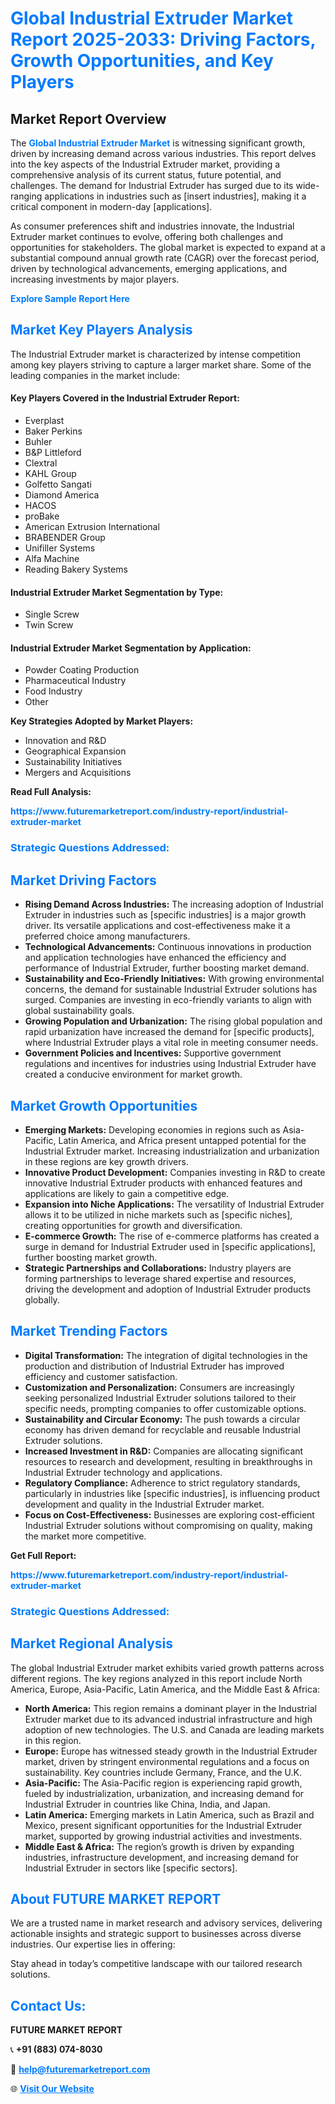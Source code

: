 <h1 style="color: #007BFF;">Global Industrial Extruder Market Report 2025-2033: Driving Factors, Growth Opportunities, and Key Players</h1>

<section id="overview">
<h2>Market Report Overview</h2>
<p>The <a href="https://www.futuremarketreport.com/industry-report/industrial-extruder-market" style="color: #007BFF; text-decoration: none;"><strong>Global Industrial Extruder Market</strong></a> is witnessing significant growth, driven by increasing demand across various industries. This report delves into the key aspects of the Industrial Extruder market, providing a comprehensive analysis of its current status, future potential, and challenges. The demand for Industrial Extruder has surged due to its wide-ranging applications in industries such as [insert industries], making it a critical component in modern-day [applications].</p>
<p>As consumer preferences shift and industries innovate, the Industrial Extruder market continues to evolve, offering both challenges and opportunities for stakeholders. The global market is expected to expand at a substantial compound annual growth rate (CAGR) over the forecast period, driven by technological advancements, emerging applications, and increasing investments by major players.</p>
</section>

<section id="overview">
<p><a href="https://www.futuremarketreport.com/request-sample/reportId=87273" style="color: #007BFF; text-decoration: none;"><strong>Explore Sample Report Here</strong></a></p>
</section>

<section id="key-players">
<h2 style="color: #007BFF;">Market Key Players Analysis</h2>
<p>The Industrial Extruder market is characterized by intense competition among key players striving to capture a larger market share. Some of the leading companies in the market include:</p>
<h4>Key Players Covered in the Industrial Extruder Report:</h4>
<ul><li>Everplast</li><li>Baker Perkins</li><li>Buhler</li><li>B&amp;P Littleford</li><li>Clextral</li><li>KAHL Group</li><li>Golfetto Sangati</li><li>Diamond America</li><li>HACOS</li><li>proBake</li><li>American Extrusion International</li><li>BRABENDER Group</li><li>Unifiller Systems</li><li>Alfa Machine</li><li>Reading Bakery Systems</li></ul>
<h4>Industrial Extruder Market Segmentation by Type:</h4>
<ul><li>Single Screw</li><li>Twin Screw</li></ul>

<h4>Industrial Extruder Market Segmentation by Application:</h4>
<ul><li>Powder Coating Production</li><li>Pharmaceutical Industry</li><li>Food Industry</li><li>Other</li></ul>
<p><strong>Key Strategies Adopted by Market Players:</strong></p>
<ul>
<li>Innovation and R&D</li>
<li>Geographical Expansion</li>
<li>Sustainability Initiatives</li>
<li>Mergers and Acquisitions</li>
</ul>
</section>

<section>
<p><strong>Read Full Analysis: </strong></p><a href="https://www.futuremarketreport.com/industry-report/industrial-extruder-market" style="color: #007BFF; text-decoration: none;"><strong>https://www.futuremarketreport.com/industry-report/industrial-extruder-market</strong></a>
<h3 style="color: #007BFF;">Strategic Questions Addressed:</h3>
</section>

<section id="driving-factors">
<h2 style="color: #007BFF;">Market Driving Factors</h2>
<ul>
<li><strong>Rising Demand Across Industries:</strong> The increasing adoption of Industrial Extruder in industries such as [specific industries] is a major growth driver. Its versatile applications and cost-effectiveness make it a preferred choice among manufacturers.</li>
<li><strong>Technological Advancements:</strong> Continuous innovations in production and application technologies have enhanced the efficiency and performance of Industrial Extruder, further boosting market demand.</li>
<li><strong>Sustainability and Eco-Friendly Initiatives:</strong> With growing environmental concerns, the demand for sustainable Industrial Extruder solutions has surged. Companies are investing in eco-friendly variants to align with global sustainability goals.</li>
<li><strong>Growing Population and Urbanization:</strong> The rising global population and rapid urbanization have increased the demand for [specific products], where Industrial Extruder plays a vital role in meeting consumer needs.</li>
<li><strong>Government Policies and Incentives:</strong> Supportive government regulations and incentives for industries using Industrial Extruder have created a conducive environment for market growth.</li>
</ul>
</section>

<section id="growth-opportunities">
<h2 style="color: #007BFF;">Market Growth Opportunities</h2>
<ul>
<li><strong>Emerging Markets:</strong> Developing economies in regions such as Asia-Pacific, Latin America, and Africa present untapped potential for the Industrial Extruder market. Increasing industrialization and urbanization in these regions are key growth drivers.</li>
<li><strong>Innovative Product Development:</strong> Companies investing in R&D to create innovative Industrial Extruder products with enhanced features and applications are likely to gain a competitive edge.</li>
<li><strong>Expansion into Niche Applications:</strong> The versatility of Industrial Extruder allows it to be utilized in niche markets such as [specific niches], creating opportunities for growth and diversification.</li>
<li><strong>E-commerce Growth:</strong> The rise of e-commerce platforms has created a surge in demand for Industrial Extruder used in [specific applications], further boosting market growth.</li>
<li><strong>Strategic Partnerships and Collaborations:</strong> Industry players are forming partnerships to leverage shared expertise and resources, driving the development and adoption of Industrial Extruder products globally.</li>
</ul>
</section>

<section id="trending-factors">
<h2 style="color: #007BFF;">Market Trending Factors</h2>
<ul>
<li><strong>Digital Transformation:</strong> The integration of digital technologies in the production and distribution of Industrial Extruder has improved efficiency and customer satisfaction.</li>
<li><strong>Customization and Personalization:</strong> Consumers are increasingly seeking personalized Industrial Extruder solutions tailored to their specific needs, prompting companies to offer customizable options.</li>
<li><strong>Sustainability and Circular Economy:</strong> The push towards a circular economy has driven demand for recyclable and reusable Industrial Extruder solutions.</li>
<li><strong>Increased Investment in R&D:</strong> Companies are allocating significant resources to research and development, resulting in breakthroughs in Industrial Extruder technology and applications.</li>
<li><strong>Regulatory Compliance:</strong> Adherence to strict regulatory standards, particularly in industries like [specific industries], is influencing product development and quality in the Industrial Extruder market.</li>
<li><strong>Focus on Cost-Effectiveness:</strong> Businesses are exploring cost-efficient Industrial Extruder solutions without compromising on quality, making the market more competitive.</li>
</ul>
</section>

<section>
<p><strong>Get Full Report: </strong></p><a href="https://www.futuremarketreport.com/industry-report/industrial-extruder-market" style="color: #007BFF; text-decoration: none;"><strong>https://www.futuremarketreport.com/industry-report/industrial-extruder-market</strong></a>
<h3 style="color: #007BFF;">Strategic Questions Addressed:</h3>
</section>


<section id="regional-analysis">
<h2 style="color: #007BFF;">Market Regional Analysis</h2>
<p>The global Industrial Extruder market exhibits varied growth patterns across different regions. The key regions analyzed in this report include North America, Europe, Asia-Pacific, Latin America, and the Middle East & Africa:</p>
<ul>
<li><strong>North America:</strong> This region remains a dominant player in the Industrial Extruder market due to its advanced industrial infrastructure and high adoption of new technologies. The U.S. and Canada are leading markets in this region.</li>
<li><strong>Europe:</strong> Europe has witnessed steady growth in the Industrial Extruder market, driven by stringent environmental regulations and a focus on sustainability. Key countries include Germany, France, and the U.K.</li>
<li><strong>Asia-Pacific:</strong> The Asia-Pacific region is experiencing rapid growth, fueled by industrialization, urbanization, and increasing demand for Industrial Extruder in countries like China, India, and Japan.</li>
<li><strong>Latin America:</strong> Emerging markets in Latin America, such as Brazil and Mexico, present significant opportunities for the Industrial Extruder market, supported by growing industrial activities and investments.</li>
<li><strong>Middle East & Africa:</strong> The region’s growth is driven by expanding industries, infrastructure development, and increasing demand for Industrial Extruder in sectors like [specific sectors].</li>
</ul>
</section>

<footer>
<h2 style="color: #007BFF;">About FUTURE MARKET REPORT</h2>
<p>We are a trusted name in market research and advisory services, delivering actionable insights and strategic support to businesses across diverse industries. Our expertise lies in offering:</p>

<p>Stay ahead in today’s competitive landscape with our tailored research solutions.</p>

<h2 style="color: #007BFF;">Contact Us:</h2>
<p><strong>FUTURE MARKET REPORT</strong></p>
<p>📞 <strong>+91 (883) 074-8030</strong></p>
<p>📧 <strong><a href="mailto:help@futuremarketreport.com" style="color: #007BFF;">help@futuremarketreport.com</a></strong></p>
<p>🌐 <strong><a href="https://www.futuremarketreport.com/" style="color: #007BFF;">Visit Our Website</a></strong></p>
</footer>